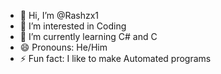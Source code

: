 - 👋 Hi, I’m @Rashzx1
- 👀 I’m interested in Coding
- 🌱 I’m currently learning C# and C
- 😄 Pronouns: He/Him
- ⚡ Fun fact: I like to make Automated programs
  

